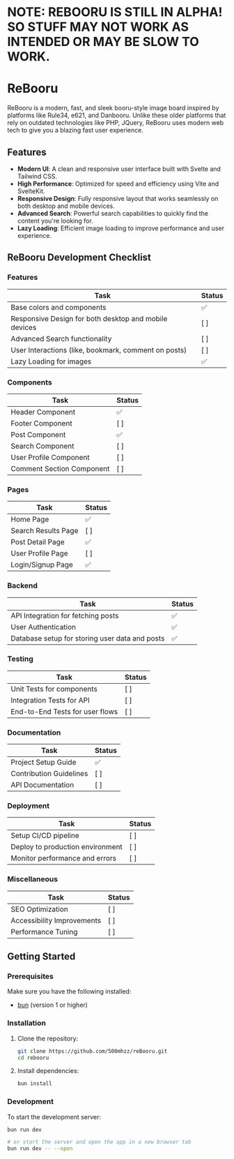 # NOTE: REBOORU IS STILL IN ALPHA! SO STUFF MAY **NOT** WORK AS INTENDED OR MAY BE SLOW TO WORK.

# ReBooru

ReBooru is a modern, fast, and sleek booru-style image board inspired by platforms like Rule34, e621, and Danbooru. Unlike these older platforms that rely on outdated technologies like PHP, JQuery, ReBooru uses modern web tech to give you a blazing fast user experience.

## Features

- **Modern UI**: A clean and responsive user interface built with Svelte and Tailwind CSS.
- **High Performance**: Optimized for speed and efficiency using Vite and SvelteKit.
- **Responsive Design**: Fully responsive layout that works seamlessly on both desktop and mobile devices.
- **Advanced Search**: Powerful search capabilities to quickly find the content you're looking for.
- **Lazy Loading**: Efficient image loading to improve performance and user experience.

## ReBooru Development Checklist

### Features

| Task | Status |
|------|--------|
| Base colors and components | ✅ |
| Responsive Design for both desktop and mobile devices | [ ] |
| Advanced Search functionality | [ ] |
| User Interactions (like, bookmark, comment on posts) | [ ] |
| Lazy Loading for images | ✅ |

### Components

| Task | Status |
|------|--------|
| Header Component | ✅ |
| Footer Component | [ ] |
| Post Component | ✅ |
| Search Component | [ ] |
| User Profile Component | [ ] |
| Comment Section Component | [ ] |

### Pages

| Task | Status |
|------|--------|
| Home Page | ✅ |
| Search Results Page | [ ] |
| Post Detail Page | ✅ |
| User Profile Page | [ ] |
| Login/Signup Page | ✅ |

### Backend

| Task | Status |
|------|--------|
| API Integration for fetching posts | ✅ |
| User Authentication | ✅ |
| Database setup for storing user data and posts | ✅ |

### Testing

| Task | Status |
|------|--------|
| Unit Tests for components | [ ] |
| Integration Tests for API | [ ] |
| End-to-End Tests for user flows | [ ] |

### Documentation

| Task | Status |
|------|--------|
| Project Setup Guide | ✅ |
| Contribution Guidelines | [ ] |
| API Documentation | [ ] |

### Deployment

| Task | Status |
|------|--------|
| Setup CI/CD pipeline | [ ] |
| Deploy to production environment | [ ] |
| Monitor performance and errors | [ ] |

### Miscellaneous

| Task | Status |
|------|--------|
| SEO Optimization | [ ] |
| Accessibility Improvements | [ ] |
| Performance Tuning | [ ] |

## Getting Started

### Prerequisites

Make sure you have the following installed:

- [bun](https://bun.sh) (version 1 or higher)

### Installation

1. Clone the repository:

    ```bash
    git clone https://github.com/500mhzz/reBooru.git
    cd rebooru
    ```

2. Install dependencies:

    ```bash
    bun install
    ```

### Development

To start the development server:

```bash
bun run dev

# or start the server and open the app in a new browser tab
bun run dev -- --open